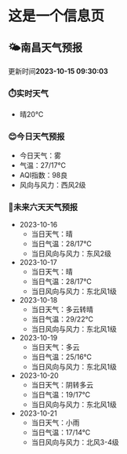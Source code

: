 # 这是一个信息页 
## 🌤️**南昌**天气预报
更新时间**2023-10-15 09:30:03**
### ⏱️实时天气
- 晴20℃
### 😊今日天气预报
- 今日天气：雾
- 气温：27/17℃
- AQI指数：98良
- 风向与风力：西风2级
### 🤩未来六天天气预报
- 2023-10-16
  - 当日天气：晴
  - 当日气温：28/17℃
  - 当日风向与风力：东风2级
- 2023-10-17
  - 当日天气：晴
  - 当日气温：28/17℃
  - 当日风向与风力：东北风1级
- 2023-10-18
  - 当日天气：多云转晴
  - 当日气温：29/22℃
  - 当日风向与风力：东北风1级
- 2023-10-19
  - 当日天气：多云
  - 当日气温：25/16℃
  - 当日风向与风力：东北风1级
- 2023-10-20
  - 当日天气：阴转多云
  - 当日气温：19/17℃
  - 当日风向与风力：东北风1级
- 2023-10-21
  - 当日天气：小雨
  - 当日气温：17/14℃
  - 当日风向与风力：北风3-4级

